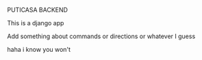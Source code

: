 PUTICASA BACKEND

This is a django app

Add something about commands or directions or whatever I guess

haha i know you won't

